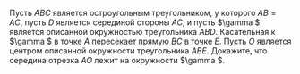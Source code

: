 Пусть $ABC$ является остроугольным треугольником, у которого $AB=AC$, пусть $D$ является серединой стороны $AC$, и пусть $\gamma $ является описанной окружностью треугольника $ABD$. Касательная к $\gamma $ в точке $A$ пересекает прямую $BC$ в точке $E$. Пусть $O$ является центром описанной окружности треугольника $ABE$. Докажите, что середина отрезка $AO$ лежит на окружности $\gamma $.